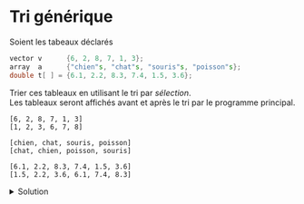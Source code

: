 # Tri générique

Soient les tabeaux déclarés

~~~cpp
vector v      {6, 2, 8, 7, 1, 3};
array  a      {"chien"s, "chat"s, "souris"s, "poisson"s};
double t[ ] = {6.1, 2.2, 8.3, 7.4, 1.5, 3.6};
~~~

Trier ces tableaux en utilisant le tri par *sélection*.<br>
Les tableaux seront affichés avant et après le tri par le programme principal.

~~~
[6, 2, 8, 7, 1, 3]
[1, 2, 3, 6, 7, 8]

[chien, chat, souris, poisson]
[chat, chien, poisson, souris]

[6.1, 2.2, 8.3, 7.4, 1.5, 3.6]
[1.5, 2.2, 3.6, 6.1, 7.4, 8.3]
~~~

<details>
<summary>Solution</summary>

~~~cpp
#include <iostream>
#include <vector>
#include <span>

using namespace std;

template <typename T>
size_t indice_min(span<const T> s) {
   size_t iMin = 0;
   for (size_t i = 1; i < s.size(); ++i)
      if (s[i] < s[iMin])
         iMin = i;
   return iMin;
}

template <typename T>
void tri_par_selection(span<T> v) {
   for (size_t i = 0; i < v.size()-1 ; ++i) {
      size_t imin = i + indice_min<T>(v.subspan(i));
      swap(v[i], v[imin]);
   }
}

template <typename T>
void afficher(span<const T> s) {
   cout << "[";
   for (size_t i = 0; i < s.size(); ++i) {
      if (i) cout << ", ";
      cout << s[i];
   }
   cout << "]";
}

int main() {
   vector v     {6, 2, 8, 7, 1, 3};
   array  a     {"chien"s, "chat"s, "souris"s, "poisson"s};
   double t[] = {6.1, 2.2, 8.3, 7.4, 1.5, 3.6};

   afficher<const int>(v);
   tri_par_selection<int>(v);
   cout << endl;
   afficher<const int>(v);
   cout << endl << endl;

   afficher<const string>(a);
   tri_par_selection<string>(a);
   cout << endl;
   afficher<const string>(a);
   cout << endl << endl;

   afficher<const double>(t);
   tri_par_selection<double>(t);
   cout << endl;
   afficher<const double>(t);
}
~~~

</details>



